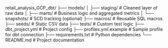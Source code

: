 retail_analysis_GCP_dbt/
├── models/
│   ├── staging/         # Cleaned layer of raw data
│   ├── marts/           # Business logic and aggregated metrics
│   └── snapshots/       # SCD tracking (optional)
├── macros/              # Reusable SQL macros
├── seeds/               # Static CSV data
├── tests/               # Custom test logic
├── dbt_project.yml      # Project config
├── profiles.yml.example # Sample profile for dbt connection
├── requirements.txt     # Python dependencies
└── README.md            # Project documentation

